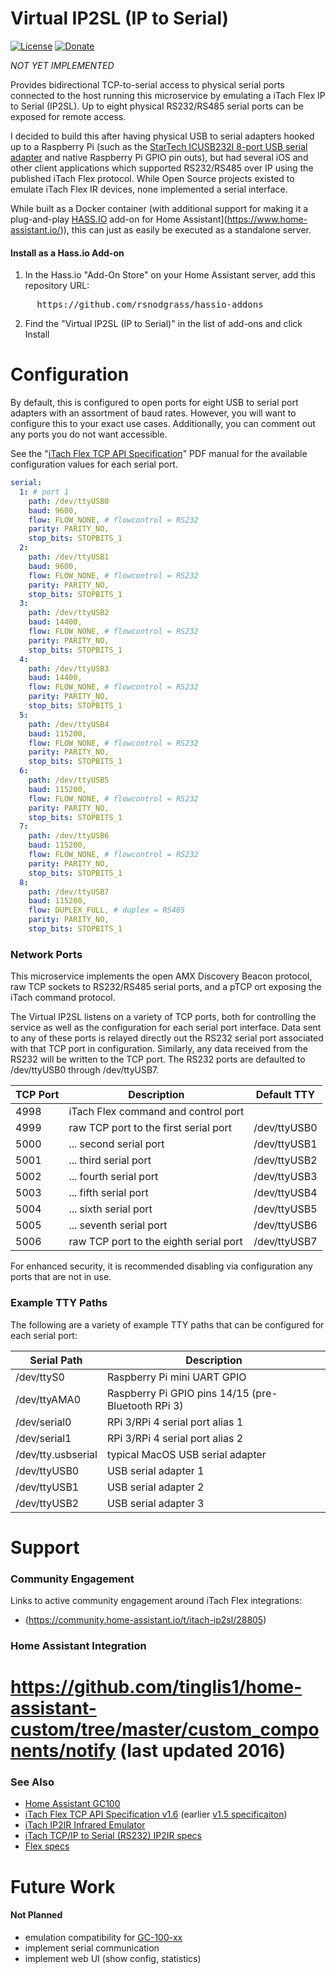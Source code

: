 # Virtual IP2SL (IP to Serial)

[![License](https://img.shields.io/badge/License-Apache%202.0-blue.svg)](https://opensource.org/licenses/Apache-2.0)
[![Donate](https://img.shields.io/badge/Donate-PayPal-green.svg)](https://www.paypal.com/cgi-bin/webscr?cmd=_donations&business=WREP29UDAMB6G)

*NOT YET IMPLEMENTED*

Provides bidirectional TCP-to-serial access to physical serial ports connected to the
host running this microservice by emulating a iTach Flex IP to Serial (IP2SL). Up to
eight physical RS232/RS485 serial ports can be exposed for remote access.

I decided to build this after having physical USB to serial adapters hooked up to a
Raspberry Pi (such as the 
[StarTech ICUSB232I 8-port USB serial adapter](https://amazon.com/StarTech-com-USB-Serial-Adapter-Hub/dp/B009AT5TB2) and native Raspberry Pi GPIO pin outs), but had several iOS and other client applications 
which supported RS232/RS485 over IP using the published iTach Flex protocol. While Open
Source projects existed to emulate iTach Flex IR devices, none implemented a serial
interface. 

While built as a Docker container (with additional support for
making it a plug-and-play [HASS.IO](https://www.home-assistant.io/hassio/) add-on
for Home Assistant](https://www.home-assistant.io/)), this can just as easily be
executed as a standalone server.

#### Install as a Hass.io Add-on

1. In the Hass.io "Add-On Store" on your Home Assistant server, add this repository URL:
<pre>
     https://github.com/rsnodgrass/hassio-addons
</pre>

2. Find the "Virtual IP2SL (IP to Serial)" in the list of add-ons and click Install

# Configuration

By default, this is configured to open ports for eight USB to serial port adapters
with an assortment of baud rates. However, you will want to configure this to
your exact use cases. Additionally, you can comment out any ports you do not
want accessible.

See the "[iTach Flex TCP API Specification](https://www.globalcache.com/files/releases/flex-16/API-Flex_TCP_1.6.pdf)"
PDF manual for the available configuration values for each serial port.

```yaml
serial:
  1: # port 1
    path: /dev/ttyUSB0
    baud: 9600,
    flow: FLOW_NONE, # flowcontrol = RS232
    parity: PARITY_NO,
    stop_bits: STOPBITS_1
  2: 
    path: /dev/ttyUSB1
    baud: 9600,
    flow: FLOW_NONE, # flowcontrol = RS232
    parity: PARITY_NO,
    stop_bits: STOPBITS_1
  3: 
    path: /dev/ttyUSB2
    baud: 14400,
    flow: FLOW_NONE, # flowcontrol = RS232
    parity: PARITY_NO,
    stop_bits: STOPBITS_1
  4: 
    path: /dev/ttyUSB3
    baud: 14400,
    flow: FLOW_NONE, # flowcontrol = RS232
    parity: PARITY_NO,
    stop_bits: STOPBITS_1
  5: 
    path: /dev/ttyUSB4
    baud: 115200,
    flow: FLOW_NONE, # flowcontrol = RS232
    parity: PARITY_NO,
    stop_bits: STOPBITS_1
  6:
    path: /dev/ttyUSB5
    baud: 115200,
    flow: FLOW_NONE, # flowcontrol = RS232
    parity: PARITY_NO,
    stop_bits: STOPBITS_1
  7:
    path: /dev/ttyUSB6
    baud: 115200,
    flow: FLOW_NONE, # flowcontrol = RS232
    parity: PARITY_NO,
    stop_bits: STOPBITS_1
  8:
    path: /dev/ttyUSB7
    baud: 115200,
    flow: DUPLEX_FULL, # duplex = RS485
    parity: PARITY_NO,
    stop_bits: STOPBITS_1
```

### Network Ports

This microservice implements the open AMX Discovery Beacon protocol, raw TCP sockets to 
RS232/RS485 serial ports, and a pTCP ort exposing the iTach command protocol.

The Virtual IP2SL listens on a variety of TCP ports, both for controlling the service
as well as the configuration for each serial port interface. Data sent to any of these
ports is relayed directly out the RS232 serial port associated with that TCP port in
configuration. Similarly, any data received from the RS232 will be written to the TCP
port. The RS232 ports are defaulted to /dev/ttyUSB0 through /dev/ttyUSB7.

| TCP Port | Description                            | Default TTY  |
| -------- | -------------------------------------- | ------------ |
| 4998     | iTach Flex command and control port    |              |
| 4999     | raw TCP port to the first serial port  | /dev/ttyUSB0 |
| 5000     | ... second serial port                 | /dev/ttyUSB1 |
| 5001     | ... third serial port                  | /dev/ttyUSB2 |
| 5002     | ... fourth serial port                 | /dev/ttyUSB3 |
| 5003     | ... fifth serial port                  | /dev/ttyUSB4 |
| 5004     | ... sixth serial port                  | /dev/ttyUSB5 |
| 5005     | ... seventh serial port                | /dev/ttyUSB6 |
| 5006     | raw TCP port to the eighth serial port | /dev/ttyUSB7 |

For enhanced security, it is recommended disabling via configuration any ports
that are not in use.

### Example TTY Paths

The following are a variety of example TTY paths that can be configured for each serial port:

| Serial Path        | Description                                         |
| ------------------ | --------------------------------------------------- |
| /dev/ttyS0         | Raspberry Pi mini UART GPIO                         |
| /dev/ttyAMA0       | Raspberry Pi GPIO pins 14/15 (pre-Bluetooth RPi 3)  |
| /dev/serial0       | RPi 3/RPi 4 serial port alias 1                     |
| /dev/serial1       | RPi 3/RPi 4 serial port alias 2                     |
| /dev/tty.usbserial | typical MacOS USB serial adapter                    |
| /dev/ttyUSB0       | USB serial adapter 1                                |
| /dev/ttyUSB1       | USB serial adapter 2                                |
| /dev/ttyUSB2       | USB serial adapter 3                                |

# Support

### Community Engagement

Links to active community engagement around iTach Flex integrations:

* (https://community.home-assistant.io/t/itach-ip2sl/28805)


### Home Assistant Integration

# https://github.com/tinglis1/home-assistant-custom/tree/master/custom_components/notify (last updated 2016)

### See Also

* [Home Assistant GC100](https://www.home-assistant.io/components/gc100)
* [iTach Flex TCP API Specification v1.6](https://www.globalcache.com/files/releases/flex-16/API-Flex_TCP_1.6.pdf)
  (earlier [v1.5 specificaiton](https://www.globalcache.com/files/docs/API-iTach.pdf))
* [iTach IP2IR Infrared Emulator](https://github.com/probonopd/ESP8266iTachEmulator/)
* [iTach TCP/IP to Serial (RS232) IP2IR specs](https://www.globalcache.com/products/itach/ip2slspecs/)
* [Flex specs](https://www.globalcache.com/products/flex/flc-slspec/)

# Future Work

#### Not Planned

* emulation compatibility for [GC-100-xx](https://www.globalcache.com/files/docs/API-GC-100.pdf)
* implement serial communication
* implement web UI (show config, statistics)
